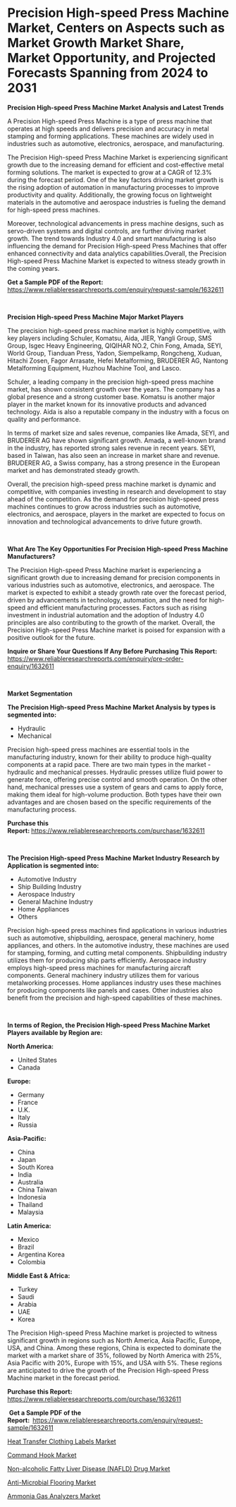 <p><h1>Precision High-speed Press Machine Market, Centers on Aspects such as Market Growth Market Share, Market Opportunity, and Projected Forecasts Spanning from 2024 to 2031</h1></p><p><strong>Precision High-speed Press Machine Market Analysis and Latest Trends</strong></p>
<p><p>A Precision High-speed Press Machine is a type of press machine that operates at high speeds and delivers precision and accuracy in metal stamping and forming applications. These machines are widely used in industries such as automotive, electronics, aerospace, and manufacturing.</p><p>The Precision High-speed Press Machine Market is experiencing significant growth due to the increasing demand for efficient and cost-effective metal forming solutions. The market is expected to grow at a CAGR of 12.3% during the forecast period. One of the key factors driving market growth is the rising adoption of automation in manufacturing processes to improve productivity and quality. Additionally, the growing focus on lightweight materials in the automotive and aerospace industries is fueling the demand for high-speed press machines.</p><p>Moreover, technological advancements in press machine designs, such as servo-driven systems and digital controls, are further driving market growth. The trend towards Industry 4.0 and smart manufacturing is also influencing the demand for Precision High-speed Press Machines that offer enhanced connectivity and data analytics capabilities.Overall, the Precision High-speed Press Machine Market is expected to witness steady growth in the coming years.</p></p>
<p><strong>Get a Sample PDF of the Report:&nbsp;</strong> <a href="https://www.reliableresearchreports.com/enquiry/request-sample/1632611">https://www.reliableresearchreports.com/enquiry/request-sample/1632611</a></p>
<p>&nbsp;</p>
<p><strong>Precision High-speed Press Machine Major Market Players</strong></p>
<p><p>The precision high-speed press machine market is highly competitive, with key players including Schuler, Komatsu, Aida, JIER, Yangli Group, SMS Group, Isgec Heavy Engineering, QIQIHAR NO.2, Chin Fong, Amada, SEYI, World Group, Tianduan Press, Yadon, Siempelkamp, Rongcheng, Xuduan, Hitachi Zosen, Fagor Arrasate, Hefei Metalforming, BRUDERER AG, Nantong Metalforming Equipment, Huzhou Machine Tool, and Lasco.</p><p>Schuler, a leading company in the precision high-speed press machine market, has shown consistent growth over the years. The company has a global presence and a strong customer base. Komatsu is another major player in the market known for its innovative products and advanced technology. Aida is also a reputable company in the industry with a focus on quality and performance.</p><p>In terms of market size and sales revenue, companies like Amada, SEYI, and BRUDERER AG have shown significant growth. Amada, a well-known brand in the industry, has reported strong sales revenue in recent years. SEYI, based in Taiwan, has also seen an increase in market share and revenue. BRUDERER AG, a Swiss company, has a strong presence in the European market and has demonstrated steady growth.</p><p>Overall, the precision high-speed press machine market is dynamic and competitive, with companies investing in research and development to stay ahead of the competition. As the demand for precision high-speed press machines continues to grow across industries such as automotive, electronics, and aerospace, players in the market are expected to focus on innovation and technological advancements to drive future growth.</p></p>
<p>&nbsp;</p>
<p><strong>What Are The Key Opportunities For Precision High-speed Press Machine Manufacturers?</strong></p>
<p><p>The Precision High-speed Press Machine market is experiencing a significant growth due to increasing demand for precision components in various industries such as automotive, electronics, and aerospace. The market is expected to exhibit a steady growth rate over the forecast period, driven by advancements in technology, automation, and the need for high-speed and efficient manufacturing processes. Factors such as rising investment in industrial automation and the adoption of Industry 4.0 principles are also contributing to the growth of the market. Overall, the Precision High-speed Press Machine market is poised for expansion with a positive outlook for the future.</p></p>
<p><strong>Inquire or Share Your Questions If Any Before Purchasing This Report:</strong> <a href="https://www.reliableresearchreports.com/enquiry/pre-order-enquiry/1632611">https://www.reliableresearchreports.com/enquiry/pre-order-enquiry/1632611</a></p>
<p>&nbsp;</p>
<p><strong>Market Segmentation</strong></p>
<p><strong>The Precision High-speed Press Machine Market Analysis by types is segmented into:</strong></p>
<p><ul><li>Hydraulic</li><li>Mechanical</li></ul></p>
<p><p>Precision high-speed press machines are essential tools in the manufacturing industry, known for their ability to produce high-quality components at a rapid pace. There are two main types in the market - hydraulic and mechanical presses. Hydraulic presses utilize fluid power to generate force, offering precise control and smooth operation. On the other hand, mechanical presses use a system of gears and cams to apply force, making them ideal for high-volume production. Both types have their own advantages and are chosen based on the specific requirements of the manufacturing process.</p></p>
<p><strong>Purchase this Report:&nbsp;</strong><a href="https://www.reliableresearchreports.com/purchase/1632611">https://www.reliableresearchreports.com/purchase/1632611</a></p>
<p>&nbsp;</p>
<p><strong>The Precision High-speed Press Machine Market Industry Research by Application is segmented into:</strong></p>
<p><ul><li>Automotive Industry</li><li>Ship Building Industry</li><li>Aerospace Industry</li><li>General Machine Industry</li><li>Home Appliances</li><li>Others</li></ul></p>
<p><p>Precision high-speed press machines find applications in various industries such as automotive, shipbuilding, aerospace, general machinery, home appliances, and others. In the automotive industry, these machines are used for stamping, forming, and cutting metal components. Shipbuilding industry utilizes them for producing ship parts efficiently. Aerospace industry employs high-speed press machines for manufacturing aircraft components. General machinery industry utilizes them for various metalworking processes. Home appliances industry uses these machines for producing components like panels and cases. Other industries also benefit from the precision and high-speed capabilities of these machines.</p></p>
<p>&nbsp;</p>
<p><strong>In terms of Region, the Precision High-speed Press Machine Market Players available by Region are:</strong></p>
<p>
    <p> <strong> North America: </strong>
        <ul>
            <li>United States</li>
            <li>Canada</li>
        </ul>
        </p> 
    <p> <strong> Europe: </strong>
        <ul>
            <li>Germany</li>
            <li>France</li>
            <li>U.K.</li>
            <li>Italy</li>
            <li>Russia</li>
        </ul>
        </p> 
    <p> <strong> Asia-Pacific: </strong>
        <ul>
            <li>China</li>
            <li>Japan</li>
            <li>South Korea</li>
            <li>India</li>
            <li>Australia</li>
            <li>China Taiwan</li>
            <li>Indonesia</li>
            <li>Thailand</li>
            <li>Malaysia</li>
        </ul>
        </p> 
    <p> <strong> Latin America: </strong>
        <ul>
            <li>Mexico</li>
            <li>Brazil</li>
            <li>Argentina Korea</li>
            <li>Colombia</li>
        </ul>
        </p> 
    <p> <strong> Middle East & Africa: </strong>
        <ul>
            <li>Turkey</li>
            <li>Saudi</li>
            <li>Arabia</li>
            <li>UAE</li>
            <li>Korea</li>
        </ul>
    </p>
    </p>
<p><p>The Precision High-speed Press Machine market is projected to witness significant growth in regions such as North America, Asia Pacific, Europe, USA, and China. Among these regions, China is expected to dominate the market with a market share of 35%, followed by North America with 25%, Asia Pacific with 20%, Europe with 15%, and USA with 5%. These regions are anticipated to drive the growth of the Precision High-speed Press Machine market in the forecast period.</p></p>
<p><strong>Purchase this Report: </strong><a href="https://www.reliableresearchreports.com/purchase/1632611">https://www.reliableresearchreports.com/purchase/1632611</a></p>
<p>&nbsp;<strong>Get a Sample PDF of the Report:&nbsp;&nbsp;</strong><a href="https://www.reliableresearchreports.com/enquiry/request-sample/1632611">https://www.reliableresearchreports.com/enquiry/request-sample/1632611</a></p>
<p><strong></strong></p>
<p><p><a href="https://view.publitas.com/reportprime-1/heat-transfer-clothing-labels-market-size-growing-and-forecasted-for-period-from-2024-2031-and-provides-complete-market-analysis-of-this-market/">Heat Transfer Clothing Labels Market</a></p><p><a href="https://view.publitas.com/reportprime-1/command-hook-market-share-market-new-trends-analysis-report-by-type-by-application-by-end-use-by-region-and-segment-forecasts-2024-2031/">Command Hook Market</a></p><p><a href="https://crocus-run-b5a.notion.site/Non-alcoholic-Fatty-Liver-Disease-NAFLD-Drug-Market-Size-and-Examines-its-Market-Scope-with-a-Pr-88842e595e7c46d08ac025ca93334051">Non-alcoholic Fatty Liver Disease (NAFLD) Drug Market</a></p><p><a href="https://gratis-rainforest-2ca.notion.site/Anti-Microbial-Flooring-Market-Research-Report-Forecasted-for-Period-from-2024-2031-by-Market-Typ-132fa55b3cea433f8c78620d9f33d060">Anti-Microbial Flooring Market</a></p><p><a href="https://github.com/nicholepatriciadoylenwnrjr0/Market-Research-Report-List-1/blob/main/ammonia-gas-analyzers-market.md">Ammonia Gas Analyzers Market</a></p></p>